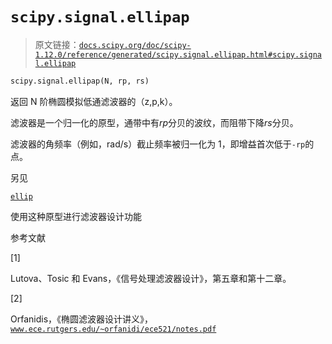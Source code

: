 # `scipy.signal.ellipap`

> 原文链接：[`docs.scipy.org/doc/scipy-1.12.0/reference/generated/scipy.signal.ellipap.html#scipy.signal.ellipap`](https://docs.scipy.org/doc/scipy-1.12.0/reference/generated/scipy.signal.ellipap.html#scipy.signal.ellipap)

```py
scipy.signal.ellipap(N, rp, rs)
```

返回 N 阶椭圆模拟低通滤波器的（z,p,k）。

滤波器是一个归一化的原型，通带中有*rp*分贝的波纹，而阻带下降*rs*分贝。

滤波器的角频率（例如，rad/s）截止频率被归一化为 1，即增益首次低于`-rp`的点。

另见

[`ellip`](https://docs.scipy.org/doc/scipy-1.12.0/reference/generated/scipy.signal.ellip.html#scipy.signal.ellip "scipy.signal.ellip")

使用这种原型进行滤波器设计功能

参考文献

[1]

Lutova、Tosic 和 Evans，《信号处理滤波器设计》，第五章和第十二章。

[2]

Orfanidis，《椭圆滤波器设计讲义》，[`www.ece.rutgers.edu/~orfanidi/ece521/notes.pdf`](https://www.ece.rutgers.edu/~orfanidi/ece521/notes.pdf)
